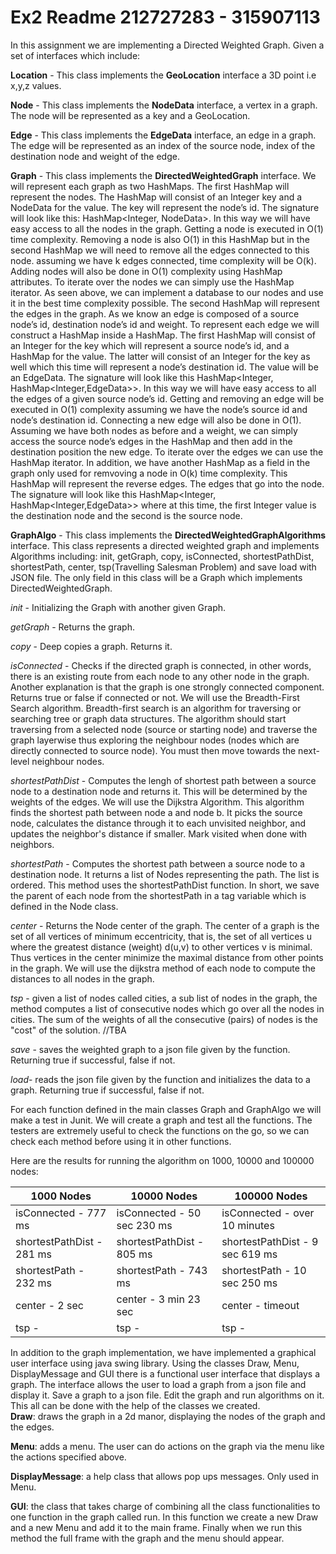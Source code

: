 # Ex2 Readme 212727283 - 315907113

In this assignment we are implementing a Directed Weighted Graph. Given a set of interfaces which include: 

**Location** - This class implements the **GeoLocation** interface a 3D point i.e x,y,z values.

**Node** - This class implements the **NodeData** interface, a vertex in a graph. The node will be represented as a key and a GeoLocation.

**Edge** - This class implements the **EdgeData** interface, an edge in a graph. The edge will be represented as an index of the source node, index of the destination node and weight of the edge.

**Graph** - This class implements the **DirectedWeightedGraph** interface. We will represent each graph as two HashMaps. 
The first HashMap will represent the nodes. The HashMap will consist of an Integer key and a NodeData for the  value. The key will represent the node’s id. The signature will look like this: HashMap<Integer, NodeData>.
In this way we will have easy access to all the nodes in the graph. Getting a node is executed in O(1) time complexity. Removing a node is also O(1) in this HashMap but in the second HashMap we will need to remove all the edges connected to this node. assuming we have k edges connected, time complexity will be O(k). Adding nodes will also be done in O(1) complexity using HashMap attributes. To iterate over the nodes we can simply use the HashMap iterator. 
As seen above, we can implement a database to our nodes and use it in the best time complexity possible.
The second HashMap will represent the edges in the graph. As we know an edge is composed of a source node’s id, destination node’s id and weight. To represent each edge we will construct a HashMap inside a HashMap. The first HashMap will consist of an Integer for the key which will represent a source node’s id, and a HashMap for the value. The latter will consist of an Integer for the key as well which this time will represent a node’s destination id. The value will be an EdgeData. The signature will look like this HashMap<Integer, HashMap<Integer,EdgeData>>. In this way we will have easy access to all the edges of a given source node’s id. Getting and removing an edge will be executed in O(1) complexity assuming we have the node’s source id and node’s destination id. Connecting a new edge will also be done in O(1). Assuming we have both nodes as before and a weight, we can simply access the source node’s edges in the HashMap and then add in the destination position the new edge. To iterate over the edges we can use the HashMap iterator. 
In addition, we have another HashMap as a field in the graph only used for remvoving a node in O(k) time complexity. This HashMap will represent the reverse edges. The edges that go into the node. The signature will look like this HashMap<Integer, HashMap<Integer,EdgeData>> where at this time, the first Integer value is the destination node and the second is the source node.

**GraphAlgo** -  This class implements the **DirectedWeightedGraphAlgorithms** interface. This class represents a directed weighted graph and implements Algorithms including: init, getGraph, copy, isConnected, shortestPathDist, shortestPath, center, tsp(Travelling Salesman Problem)  and save load with JSON file.
The only field in this class will be a Graph which implements DirectedWeightedGraph.

*init* - Initializing the Graph with another given Graph.

*getGraph* - Returns the graph.

*copy* - Deep copies a graph. Returns it.

*isConnected* - Checks if the directed graph is connected, in other words, there is an existing route from each node to any other node in the graph. Another explanation is that the graph is one strongly connected component. Returns true or false if connected or not.
We will use the Breadth-First Search algorithm. Breadth-first search is an algorithm for traversing or searching tree or graph data structures. The algorithm should start traversing from a selected node (source or starting node) and traverse the graph layerwise thus exploring the neighbour nodes (nodes which are directly connected to source node). You must then move towards the next-level neighbour nodes.

*shortestPathDist* - Computes the lengh of shortest path between a source node to a destination node and returns it. This will be determined by the weights of the edges.
We will use the Dijkstra Algorithm. This algorithm finds the shortest path between node a and node b. It picks the source node, calculates the distance through it to each unvisited neighbor, and updates the neighbor's distance if smaller. Mark visited when done with neighbors. 

*shortestPath* - Computes the shortest path between a source node to a destination node. It returns a list of Nodes representing the path. The list is ordered. This method uses the shortestPathDist function. In short, we save the parent of each node from the shortestPath in a tag variable which is defined in the Node class.

*center* - Returns the Node center of the graph. The center of a graph is the set of all vertices of minimum eccentricity, that is, the set of all vertices u where the greatest distance (weight) d(u,v) to other vertices v is minimal. Thus vertices in the center minimize the maximal distance from other points in the graph.
We will use the dijkstra method of each node to compute the distances to all nodes in the graph. 

*tsp* - given a list of nodes called cities, a sub list of nodes in the graph, the method computes a list of consecutive nodes which go over all the nodes in cities. The sum of the weights of all the consecutive (pairs) of nodes is the "cost" of the solution. //TBA

*save* - saves the weighted graph to a json file given by the function. Returning true if successful, false if not.

*load*-  reads the json file given by the function and initializes the data to a graph. Returning true if successful, false if not.

For each function defined in the main classes Graph and GraphAlgo we will make a test in Junit. We will create a graph and test all the functions. The testers are extremely useful to check the functions on the go, so we can check each method before using it in other functions.


Here are the results for running the algorithm on 1000, 10000 and 100000 nodes:


| 1000 Nodes | 10000 Nodes  | 100000 Nodes |
| --------------- | --------------- | --------------- |
| isConnected - 777 ms | isConnected - 50 sec 230 ms | isConnected - over 10 minutes |
| shortestPathDist - 281 ms| shortestPathDist - 805 ms| shortestPathDist -  9 sec 619 ms|
| shortestPath - 232 ms| shortestPath - 743 ms| shortestPath - 10 sec 250 ms|
| center - 2 sec| center - 3 min 23 sec| center - timeout|
| tsp - | tsp - | tsp - |


In addition to the graph implementation, we have implemented a graphical user interface using java swing library. Using the classes Draw, Menu, DisplayMessage and GUI there is a functional user interface that displays a graph. The interface allows the user to load a graph from a json file and display it. Save a graph to a json file. Edit the graph and run algorithms on it. This all can be done with the help of the classes we created.  
**Draw**: draws the graph in a 2d manor, displaying the nodes of the graph and the edges.

**Menu**: adds a menu. The user can do actions on the graph via the menu like the actions specified above.

**DisplayMessage**: a help class that allows pop ups messages. Only used in Menu.

**GUI**: the class that takes charge of combining all the class functionalities to one function in the graph called run. In this function we create a new Draw and a new Menu and add it to the main frame. Finally when we run this method the full frame with the graph and the menu should appear.




   


  


